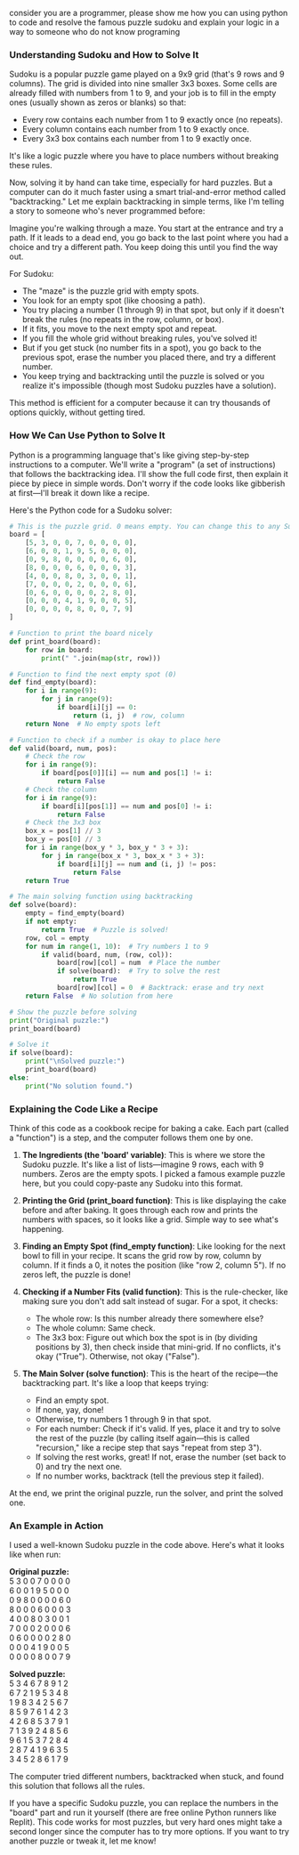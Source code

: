 
consider you are a programmer, please show me how you can using python to code and resolve the famous puzzle sudoku and explain your logic in a way to someone who do not know programing


### Understanding Sudoku and How to Solve It

Sudoku is a popular puzzle game played on a 9x9 grid (that's 9 rows and 9 columns). The grid is divided into nine smaller 3x3 boxes. Some cells are already filled with numbers from 1 to 9, and your job is to fill in the empty ones (usually shown as zeros or blanks) so that:

- Every row contains each number from 1 to 9 exactly once (no repeats).
- Every column contains each number from 1 to 9 exactly once.
- Every 3x3 box contains each number from 1 to 9 exactly once.

It's like a logic puzzle where you have to place numbers without breaking these rules.

Now, solving it by hand can take time, especially for hard puzzles. But a computer can do it much faster using a smart trial-and-error method called "backtracking." Let me explain backtracking in simple terms, like I'm telling a story to someone who's never programmed before:

Imagine you're walking through a maze. You start at the entrance and try a path. If it leads to a dead end, you go back to the last point where you had a choice and try a different path. You keep doing this until you find the way out.

For Sudoku:
- The "maze" is the puzzle grid with empty spots.
- You look for an empty spot (like choosing a path).
- You try placing a number (1 through 9) in that spot, but only if it doesn't break the rules (no repeats in the row, column, or box).
- If it fits, you move to the next empty spot and repeat.
- If you fill the whole grid without breaking rules, you've solved it!
- But if you get stuck (no number fits in a spot), you go back to the previous spot, erase the number you placed there, and try a different number.
- You keep trying and backtracking until the puzzle is solved or you realize it's impossible (though most Sudoku puzzles have a solution).

This method is efficient for a computer because it can try thousands of options quickly, without getting tired.

### How We Can Use Python to Solve It

Python is a programming language that's like giving step-by-step instructions to a computer. We'll write a "program" (a set of instructions) that follows the backtracking idea. I'll show the full code first, then explain it piece by piece in simple words. Don't worry if the code looks like gibberish at first—I'll break it down like a recipe.

Here's the Python code for a Sudoku solver:

```python
# This is the puzzle grid. 0 means empty. You can change this to any Sudoku puzzle.
board = [
    [5, 3, 0, 0, 7, 0, 0, 0, 0],
    [6, 0, 0, 1, 9, 5, 0, 0, 0],
    [0, 9, 8, 0, 0, 0, 0, 6, 0],
    [8, 0, 0, 0, 6, 0, 0, 0, 3],
    [4, 0, 0, 8, 0, 3, 0, 0, 1],
    [7, 0, 0, 0, 2, 0, 0, 0, 6],
    [0, 6, 0, 0, 0, 0, 2, 8, 0],
    [0, 0, 0, 4, 1, 9, 0, 0, 5],
    [0, 0, 0, 0, 8, 0, 0, 7, 9]
]

# Function to print the board nicely
def print_board(board):
    for row in board:
        print(" ".join(map(str, row)))

# Function to find the next empty spot (0)
def find_empty(board):
    for i in range(9):
        for j in range(9):
            if board[i][j] == 0:
                return (i, j)  # row, column
    return None  # No empty spots left

# Function to check if a number is okay to place here
def valid(board, num, pos):
    # Check the row
    for i in range(9):
        if board[pos[0]][i] == num and pos[1] != i:
            return False
    # Check the column
    for i in range(9):
        if board[i][pos[1]] == num and pos[0] != i:
            return False
    # Check the 3x3 box
    box_x = pos[1] // 3
    box_y = pos[0] // 3
    for i in range(box_y * 3, box_y * 3 + 3):
        for j in range(box_x * 3, box_x * 3 + 3):
            if board[i][j] == num and (i, j) != pos:
                return False
    return True

# The main solving function using backtracking
def solve(board):
    empty = find_empty(board)
    if not empty:
        return True  # Puzzle is solved!
    row, col = empty
    for num in range(1, 10):  # Try numbers 1 to 9
        if valid(board, num, (row, col)):
            board[row][col] = num  # Place the number
            if solve(board):  # Try to solve the rest
                return True
            board[row][col] = 0  # Backtrack: erase and try next
    return False  # No solution from here

# Show the puzzle before solving
print("Original puzzle:")
print_board(board)

# Solve it
if solve(board):
    print("\nSolved puzzle:")
    print_board(board)
else:
    print("No solution found.")
```

### Explaining the Code Like a Recipe

Think of this code as a cookbook recipe for baking a cake. Each part (called a "function") is a step, and the computer follows them one by one.

1. **The Ingredients (the 'board' variable)**: This is where we store the Sudoku puzzle. It's like a list of lists—imagine 9 rows, each with 9 numbers. Zeros are the empty spots. I picked a famous example puzzle here, but you could copy-paste any Sudoku into this format.

2. **Printing the Grid (print_board function)**: This is like displaying the cake before and after baking. It goes through each row and prints the numbers with spaces, so it looks like a grid. Simple way to see what's happening.

3. **Finding an Empty Spot (find_empty function)**: Like looking for the next bowl to fill in your recipe. It scans the grid row by row, column by column. If it finds a 0, it notes the position (like "row 2, column 5"). If no zeros left, the puzzle is done!

4. **Checking if a Number Fits (valid function)**: This is the rule-checker, like making sure you don't add salt instead of sugar. For a spot, it checks:
   - The whole row: Is this number already there somewhere else?
   - The whole column: Same check.
   - The 3x3 box: Figure out which box the spot is in (by dividing positions by 3), then check inside that mini-grid.
   If no conflicts, it's okay ("True"). Otherwise, not okay ("False").

5. **The Main Solver (solve function)**: This is the heart of the recipe—the backtracking part. It's like a loop that keeps trying:
   - Find an empty spot.
   - If none, yay, done!
   - Otherwise, try numbers 1 through 9 in that spot.
   - For each number: Check if it's valid. If yes, place it and try to solve the rest of the puzzle (by calling itself again—this is called "recursion," like a recipe step that says "repeat from step 3").
   - If solving the rest works, great! If not, erase the number (set back to 0) and try the next one.
   - If no number works, backtrack (tell the previous step it failed).

At the end, we print the original puzzle, run the solver, and print the solved one.

### An Example in Action

I used a well-known Sudoku puzzle in the code above. Here's what it looks like when run:

**Original puzzle:**  
5 3 0 0 7 0 0 0 0  
6 0 0 1 9 5 0 0 0  
0 9 8 0 0 0 0 6 0  
8 0 0 0 6 0 0 0 3  
4 0 0 8 0 3 0 0 1  
7 0 0 0 2 0 0 0 6  
0 6 0 0 0 0 2 8 0  
0 0 0 4 1 9 0 0 5  
0 0 0 0 8 0 0 7 9  

**Solved puzzle:**  
5 3 4 6 7 8 9 1 2  
6 7 2 1 9 5 3 4 8  
1 9 8 3 4 2 5 6 7  
8 5 9 7 6 1 4 2 3  
4 2 6 8 5 3 7 9 1  
7 1 3 9 2 4 8 5 6  
9 6 1 5 3 7 2 8 4  
2 8 7 4 1 9 6 3 5  
3 4 5 2 8 6 1 7 9  

The computer tried different numbers, backtracked when stuck, and found this solution that follows all the rules.

If you have a specific Sudoku puzzle, you can replace the numbers in the "board" part and run it yourself (there are free online Python runners like Replit). This code works for most puzzles, but very hard ones might take a second longer since the computer has to try more options. If you want to try another puzzle or tweak it, let me know!